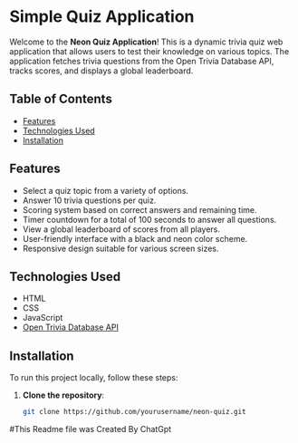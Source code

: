 # Simple  Quiz Application

Welcome to the **Neon Quiz Application**! This is a dynamic trivia quiz web application that allows users to test their knowledge on various topics. The application fetches trivia questions from the Open Trivia Database API, tracks scores, and displays a global leaderboard.

## Table of Contents
- [Features](#features)
- [Technologies Used](#technologies-used)
- [Installation](#installation)

## Features
- Select a quiz topic from a variety of options.
- Answer 10 trivia questions per quiz.
- Scoring system based on correct answers and remaining time.
- Timer countdown for a total of 100 seconds to answer all questions.
- View a global leaderboard of scores from all players.
- User-friendly interface with a black and neon color scheme.
- Responsive design suitable for various screen sizes.

## Technologies Used
- HTML
- CSS
- JavaScript
- [Open Trivia Database API](https://opentdb.com/)

## Installation
To run this project locally, follow these steps:

1. **Clone the repository**:
   ```bash
   git clone https://github.com/yourusername/neon-quiz.git

#This Readme file was Created By ChatGpt 
